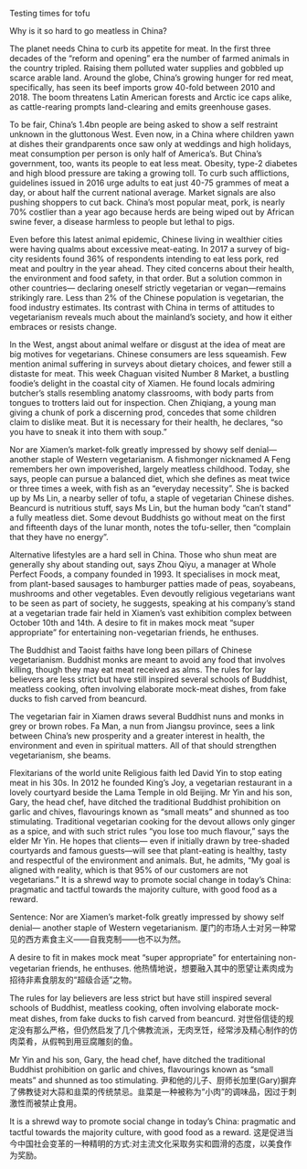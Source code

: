 Testing times for tofu

Why is it so hard to go meatless in China?

The planet needs China to curb its appetite for meat. In the first three decades of the “reform and opening” era the number of farmed animals in the country tripled. Raising them polluted water supplies and gobbled up scarce arable land. Around the globe, China’s growing hunger for red meat, specifically, has seen its beef imports grow 40-fold between 2010 and 2018. The boom threatens Latin American forests and Arctic ice caps alike, as cattle-rearing prompts land-clearing and emits greenhouse gases.

To be fair, China’s 1.4bn people are being asked to show a self restraint unknown in the gluttonous West. Even now, in a China where children yawn at dishes their grandparents once saw only at weddings and high holidays, meat consumption per person is only half of America’s. But China’s government, too, wants its people to eat less meat. Obesity, type-2 diabetes and high blood pressure are taking a growing toll. To curb such afflictions, guidelines issued in 2016 urge adults to eat just 40-75 grammes of meat a day, or about half the current national average. Market signals are also pushing shoppers to cut back. China’s most popular meat, pork, is nearly 70% costlier than a year ago because herds are being wiped out by African swine fever, a disease harmless to people but lethal to pigs.

Even before this latest animal epidemic, Chinese living in wealthier cities were having qualms about excessive meat-eating. In 2017 a survey of big-city residents found 36% of respondents intending to eat less pork, red meat and poultry in the year ahead. They cited concerns about their health, the environment and food safety, in that order. But a solution common in other countries— declaring oneself strictly vegetarian or vegan—remains strikingly rare. Less than 2% of the Chinese population is vegetarian, the food industry estimates. Its contrast with China in terms of attitudes to vegetarianism reveals much about the mainland’s society, and how it either embraces or resists change.

In the West, angst about animal welfare or disgust at the idea of meat are big motives for vegetarians. Chinese consumers are less squeamish. Few mention animal suffering in surveys about dietary choices, and fewer still a distaste for meat. This week Chaguan visited Number 8 Market, a bustling foodie’s delight in the coastal city of Xiamen. He found locals admiring butcher’s stalls resembling anatomy classrooms, with body parts from tongues to trotters laid out for inspection. Chen Zhiqiang, a young man giving a chunk of pork a discerning prod, concedes that some children claim to dislike meat. But it is necessary for their health, he declares, “so you have to sneak it into them with soup.”

Nor are Xiamen’s market-folk greatly impressed by showy self denial— another staple of Western vegetarianism. A fishmonger nicknamed A Feng remembers her own impoverished, largely meatless childhood. Today, she says, people can pursue a balanced diet, which she defines as meat twice or three times a week, with fish as an “everyday necessity”. She is backed up by Ms Lin, a nearby seller of tofu, a staple of vegetarian Chinese dishes. Beancurd is nutritious stuff, says Ms Lin, but the human body “can’t stand” a fully meatless diet. Some devout Buddhists go without meat on the first and fifteenth days of the lunar month, notes the tofu-seller, then “complain that they have no energy”.

Alternative lifestyles are a hard sell in China. Those who shun meat are generally shy about standing out, says Zhou Qiyu, a manager at Whole Perfect Foods, a company founded in 1993. It specialises in mock meat, from plant-based sausages to hamburger patties made of peas, soyabeans, mushrooms and other vegetables. Even devoutly religious vegetarians want to be seen as part of society, he suggests, speaking at his company’s stand at a vegetarian trade fair held in Xiamen’s vast exhibition complex between October 10th and 14th. A desire to fit in makes mock meat “super appropriate” for entertaining non-vegetarian friends, he enthuses.

The Buddhist and Taoist faiths have long been pillars of Chinese vegetarianism. Buddhist monks are meant to avoid any food that involves killing, though they may eat meat received as alms. The rules for lay believers are less strict but have still inspired several schools of Buddhist, meatless cooking, often involving elaborate mock-meat dishes, from fake ducks to fish carved from beancurd.

The vegetarian fair in Xiamen draws several Buddhist nuns and monks in grey or brown robes. Fa Man, a nun from Jiangsu province, sees a link between China’s new prosperity and a greater interest in health, the environment and even in spiritual matters. All of that should strengthen vegetarianism, she beams.

Flexitarians of the world unite
Religious faith led David Yin to stop eating meat in his 30s. In 2012 he founded King’s Joy, a vegetarian restaurant in a lovely courtyard beside the Lama Temple in old Beijing. Mr Yin and his son, Gary, the head chef, have ditched the traditional Buddhist prohibition on garlic and chives, flavourings known as “small meats” and shunned as too stimulating. Traditional vegetarian cooking for the devout allows only ginger as a spice, and with such strict rules “you lose too much flavour,” says the elder Mr Yin. He hopes that clients— even if initially drawn by tree-shaded courtyards and famous guests—will see that plant-eating is healthy, tasty and respectful of the environment and animals. But, he admits, “My goal is aligned with reality, which is that 95% of our customers are not vegetarians.” It is a shrewd way to promote social change in today’s China: pragmatic and tactful towards the majority culture, with good food as a reward.

Sentence:
Nor are Xiamen’s market-folk greatly impressed by showy self denial— another staple of Western vegetarianism.
厦门的市场人士对另一种常见的西方素食主义——自我克制——也不以为然。

A desire to fit in makes mock meat “super appropriate” for entertaining non-vegetarian friends, he enthuses.
他热情地说，想要融入其中的愿望让素肉成为招待非素食朋友的“超级合适”之物。

The rules for lay believers are less strict but have still inspired several schools of Buddhist, meatless cooking, often involving elaborate mock-meat dishes, from fake ducks to fish carved from beancurd.
对世俗信徒的规定没有那么严格，但仍然启发了几个佛教流派，无肉烹饪，经常涉及精心制作的仿肉菜肴，从假鸭到用豆腐雕刻的鱼。

Mr Yin and his son, Gary, the head chef, have ditched the traditional Buddhist prohibition on garlic and chives, flavourings known as “small meats” and shunned as too stimulating.
尹和他的儿子、厨师长加里(Gary)摒弃了佛教徒对大蒜和韭菜的传统禁忌。韭菜是一种被称为“小肉”的调味品，因过于刺激性而被禁止食用。

It is a shrewd way to promote social change in today’s China: pragmatic and tactful towards the majority culture, with good food as a reward.
这是促进当今中国社会变革的一种精明的方式:对主流文化采取务实和圆滑的态度，以美食作为奖励。